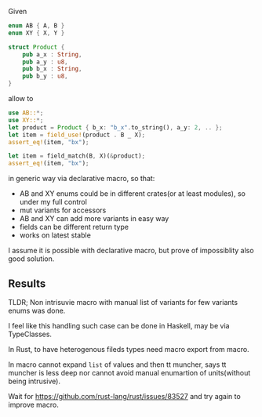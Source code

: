 
Given

```rust
enum AB { A, B }
enum XY { X, Y }

struct Product {
    pub a_x : String,
    pub a_y : u8,
    pub b_x : String,
    pub b_y : u8,
}
```

allow to

```rust
use AB::*;
use XY::*;
let product = Product { b_x: "b_x".to_string(), a_y: 2, .. }; 
let item = field_use!(product . B _ X);
assert_eq!(item, "bx");

let item = field_match(B, X)(&product);
assert_eq!(item, "bx");
```

in generic way via declarative macro, so that:
- AB and XY enums could be in different crates(or at least modules), so under my full control
- mut variants for accessors
- AB and XY can add more variants in easy way
- fields can be different return type
- works on latest stable

I assume it is possible with declarative macro, but prove of impossiblity also good solution.

## Results

TLDR; Non intrisuvie macro with manual list of variants for few variants enums was done. 

I feel like this handling such case can be done in Haskell, may be via TypeClasses.

In Rust, to have heterogenous fileds types need macro export from macro.

In macro cannot expand `list` of values and then tt muncher, says tt muncher is less deep
nor cannot avoid manual enumartion of units(without being intrusive).

Wait for https://github.com/rust-lang/rust/issues/83527 and try again to improve macro. 